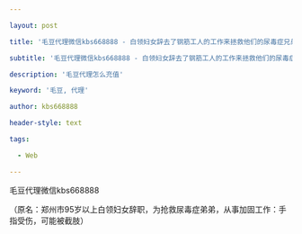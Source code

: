 ---
layout: post
title: '毛豆代理微信kbs668888 - 白领妇女辞去了钢筋工人的工作来拯救他们的尿毒症兄弟：手部受伤或截肢。'
subtitle: '毛豆代理微信kbs668888 - 白领妇女辞去了钢筋工人的工作来拯救他们的尿毒症兄弟：手部受伤或截肢。'
description: '毛豆代理怎么充值'
keyword: '毛豆, 代理'
author: kbs668888
header-style: text
tags:
  - Web
---
毛豆代理微信kbs668888

（原名：郑州市95岁以上白领妇女辞职，为抢救尿毒症弟弟，从事加固工作：手指受伤，可能被截肢）

